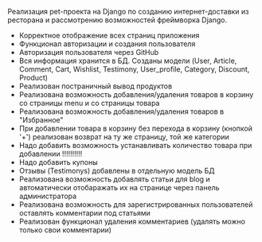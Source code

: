 Реализация pet-проекта на Django по созданию интернет-доставки из ресторана и рассмотрению возможностей фреймворка Django.

 - Корректное отображение всех страниц приложения
 - Функционал авторизации и создания пользователя
 - Авторизация пользователя через GitHub
 - Вся информация хранится в БД. Созданы модели (User, Article, Comment, Cart, Wishlist, Testimony, User_profile,
                                                                                     Category, Discount, Product)
 - Реализован постраничный вывод продуктов
 - Реализована возможность добавления/удаления товаров в корзину со страницы menu и со страницы товара
 - Реализована возможность добавления/удаления товаров в "Избранное"
 - При добавлении товара в корзину без перехода в корзину (кнопкой '+') реализован возврат на ту же страницу, той же 
                                                                                                           категории
 - Надо добавить возможность устанавливать количество товара при добавлении !!!!!!!!!!
 - Надо добавить купоны
 - Отзывы (Testimonys) добавлены в отдельную модель БД
 - Реализована возможность добавлять статьи для blog и автоматически отобаражать их на странице через панель 
                                                                                              администратора
 - Реализована возможность для зарегистрированных пользователей оставлять комментарии под статьями
 - Реализован функционал удаления комментариев (удалять можно только свои комментарии)

